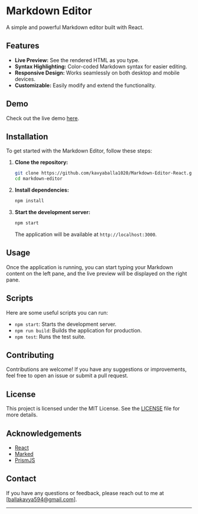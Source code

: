 # Markdown Editor

A simple and powerful Markdown editor built with React.

## Features

- **Live Preview:** See the rendered HTML as you type.
- **Syntax Highlighting:** Color-coded Markdown syntax for easier editing.
- **Responsive Design:** Works seamlessly on both desktop and mobile devices.
- **Customizable:** Easily modify and extend the functionality.

## Demo

Check out the live demo [here](#).

## Installation

To get started with the Markdown Editor, follow these steps:

1. **Clone the repository:**

   ```bash
   git clone https://github.com/kavyaballa1020/Markdown-Editor-React.git
   cd markdown-editor
   ```

2. **Install dependencies:**

   ```bash
   npm install
   ```

3. **Start the development server:**

   ```bash
   npm start
   ```

   The application will be available at `http://localhost:3000`.

## Usage

Once the application is running, you can start typing your Markdown content on the left pane, and the live preview will be displayed on the right pane.

## Scripts

Here are some useful scripts you can run:

- `npm start`: Starts the development server.
- `npm run build`: Builds the application for production.
- `npm test`: Runs the test suite.

## Contributing

Contributions are welcome! If you have any suggestions or improvements, feel free to open an issue or submit a pull request.

## License

This project is licensed under the MIT License. See the [LICENSE](LICENSE) file for more details.

## Acknowledgements

- [React](https://reactjs.org/)
- [Marked](https://github.com/markedjs/marked)
- [PrismJS](https://prismjs.com/)

## Contact

If you have any questions or feedback, please reach out to me at [ballakavya594@gmail.com].

---
